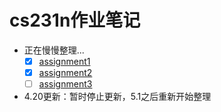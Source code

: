 # cs231n作业笔记

- 正在慢慢整理...
  - [x] [assignment1](assignment1/README.html)
  - [x] [assignment2](assignment2/README.html)
  - [ ] [assignment3](assignment3/README.html)

- 4.20更新：暂时停止更新，5.1之后重新开始整理

